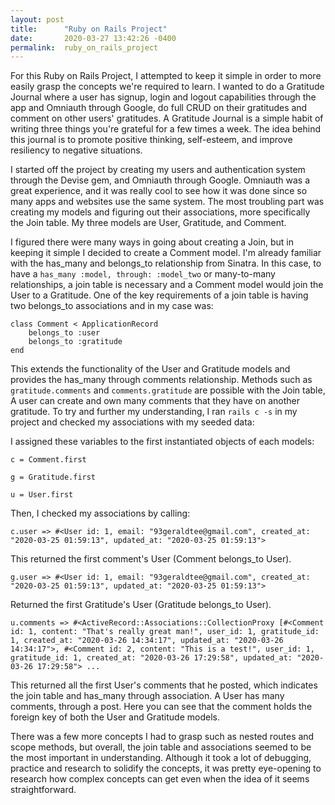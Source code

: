 ```yaml
---
layout: post
title:      "Ruby on Rails Project"
date:       2020-03-27 13:42:26 -0400
permalink:  ruby_on_rails_project
---
```



For this Ruby on Rails Project, I attempted to keep it simple in order to more easily grasp the concepts we're required to learn. I wanted to do a Gratitude Journal where a user has signup, login and logout capabilities through the app and Omniauth through Google, do full CRUD on their gratitudes and comment on other users' gratitudes. A Gratitude Journal is a simple habit of writing three things you're grateful for a few times a week. The idea behind this journal is to promote positive thinking, self-esteem, and improve resiliency to negative situations.

I started off the project by creating my users and authentication system through the Devise gem, and Omniauth through Google. Omniauth was a great experience, and it was really cool to see how it was done since so many apps and websites use the same system. The most troubling part was creating my models and figuring out their associations, more specifically the Join table. My three models are User, Gratitude, and Comment.

I figured there were many ways in going about creating a Join, but in keeping it simple I decided to create a Comment model. I'm already familiar with the has_many and belongs_to relationship from Sinatra. In this case, to have a `has_many :model, through: :model_two`  or many-to-many relationships, a join table is necessary and a Comment model would join the User to a Gratitude. One of the key requirements of a join table is having two belongs_to associations and in my case was: 

```
class Comment < ApplicationRecord
    belongs_to :user
    belongs_to :gratitude
end
```

This extends the functionality of the User and Gratitude models and provides the has_many through comments relationship. Methods such as `gratitude.comments` and `comments.gratitude` are possible with the Join table, A user can create and own many comments that they have on another gratitude. To try and further my understanding, I ran `rails c -s` in my project and checked my associations with my seeded data:

I assigned these variables to the first instantiated objects of each models:

`c = Comment.first`

`g = Gratitude.first`

`u = User.first`

Then, I checked my associations by calling:

`c.user => #<User id: 1, email: "93geraldtee@gmail.com", created_at: "2020-03-25 01:59:13", updated_at: "2020-03-25 01:59:13"> `

This returned the first comment's User (Comment belongs_to User).

`g.user => #<User id: 1, email: "93geraldtee@gmail.com", created_at: "2020-03-25 01:59:13", updated_at: "2020-03-25 01:59:13">`

Returned the first Gratitude's User (Gratitude belongs_to User).

`u.comments => #<ActiveRecord::Associations::CollectionProxy [#<Comment id: 1, content: "That's really great man!", user_id: 1, gratitude_id: 1, created_at: "2020-03-26 14:34:17", updated_at: "2020-03-26 14:34:17">, #<Comment id: 2, content: "This is a test!", user_id: 1, gratitude_id: 1, created_at: "2020-03-26 17:29:58", updated_at: "2020-03-26 17:29:58"> ...`

This returned all the first User's comments that he posted, which indicates the join table and has_many through association. A User has many comments, through a post. Here you can see that the comment holds the foreign key of both the User and Gratitude models.

There was a few more concepts I had to grasp such as nested routes and scope methods, but overall, the join table and associations seemed to be the most important in understanding. Although it took a lot of debugging, practice and research to solidify the concepts, it was pretty eye-opening to research how complex concepts can get even when the idea of it seems straightforward.

